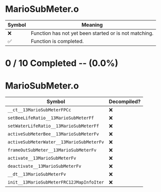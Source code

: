 # MarioSubMeter.o
| Symbol | Meaning 
| ------------- | ------------- 
| :x: | Function has not yet been started or is not matching. 
| :white_check_mark: | Function is completed. 


# 0 / 10 Completed -- (0.0%)
# MarioSubMeter.o
| Symbol | Decompiled? |
| ------------- | ------------- |
| `__ct__13MarioSubMeterFPCc` | :x: |
| `setBeeLifeRatio__13MarioSubMeterFf` | :x: |
| `setWaterLifeRatio__13MarioSubMeterFf` | :x: |
| `activeSubMeterBee__13MarioSubMeterFv` | :x: |
| `activeSubMeterWater__13MarioSubMeterFv` | :x: |
| `frameOutSubMeter__13MarioSubMeterFv` | :x: |
| `activate__13MarioSubMeterFv` | :x: |
| `deactivate__13MarioSubMeterFv` | :x: |
| `__dt__13MarioSubMeterFv` | :x: |
| `init__13MarioSubMeterFRC12JMapInfoIter` | :x: |
